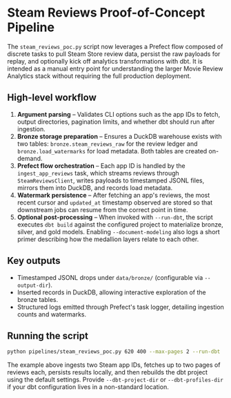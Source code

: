 # Steam Reviews Proof-of-Concept Pipeline

The `steam_reviews_poc.py` script now leverages a Prefect flow composed of discrete
tasks to pull Steam Store review data, persist the raw payloads for replay, and
optionally kick off analytics transformations with dbt. It is intended as a manual
entry point for understanding the larger Movie Review Analytics stack without requiring
the full production deployment.

## High-level workflow

1. **Argument parsing** – Validates CLI options such as the app IDs to fetch, output
directories, pagination limits, and whether dbt should run after ingestion.
2. **Bronze storage preparation** – Ensures a DuckDB warehouse exists with two tables:
   `bronze.steam_reviews_raw` for the review ledger and `bronze.load_watermarks` for load
   metadata. Both tables are created on-demand.
3. **Prefect flow orchestration** – Each app ID is handled by the
   `ingest_app_reviews` task, which streams reviews through `SteamReviewsClient`, writes
   payloads to timestamped JSONL files, mirrors them into DuckDB, and records load
   metadata.
4. **Watermark persistence** – After fetching an app's reviews, the most recent cursor and
   `updated_at` timestamp observed are stored so that downstream jobs can resume from the
   correct point in time.
5. **Optional post-processing** – When invoked with `--run-dbt`, the script executes `dbt
   build` against the configured project to materialize bronze, silver, and gold models.
   Enabling `--document-modeling` also logs a short primer describing how the medallion
   layers relate to each other.

## Key outputs

- Timestamped JSONL drops under `data/bronze/` (configurable via `--output-dir`).
- Inserted records in DuckDB, allowing interactive exploration of the bronze tables.
- Structured logs emitted through Prefect's task logger, detailing ingestion counts and
  watermarks.

## Running the script

```bash
python pipelines/steam_reviews_poc.py 620 400 --max-pages 2 --run-dbt
```

The example above ingests two Steam app IDs, fetches up to two pages of reviews each,
persists results locally, and then rebuilds the dbt project using the default settings.
Provide `--dbt-project-dir` or `--dbt-profiles-dir` if your dbt configuration lives in a
non-standard location.

